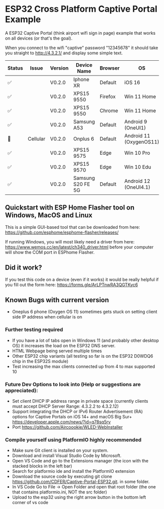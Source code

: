 # ESP32 Cross Platform Captive Portal Example

A ESP32 Captive Portal (think airport wifi sign in page) example that works on all devices (or that's the goal).

When you connect to the wifi "captive" password "12345678" it should take you straight to http://4.3.2.1/ and display some simple text.

| Status | Issue    | Version | Device Name             | Browser | OS                      |
|--------|----------|---------|-------------------------|---------|-------------------------|
| ✅      |          | V0.2.0  | Iphone XR               | Default | iOS 16                  |
| ✅      |          | V0.2.0  | XPS15 9550              | Firefox | Win 11 Home             |
| ✅      |          | V0.2.0  | XPS15 9550              | Chrome  | Win 11 Home             |
| ✅      |          | V0.2.0  | Samsung A53             | Default | Android 9 (OneUI1)      |
| 🤷      | Cellular | V0.2.0  | Onplus 6                | Default | Android 11 (OxygenOS11) |
| ✅      |          | V0.2.0  | XPS15 9575              | Edge    | Win 10 Pro              |
| ✅      |          | V0.2.0  | XPS15 9570              | Edge    | Win 10 Edu              |
| ✅      |          | V0.2.0  | Samsung S20 FE 5G       | Default | Android 12 (OneUI4.1)   |


## Quickstart with ESP Home Flasher tool on Windows, MacOS and Linux

This is a simple GUI-based tool that can be downloaded from here: https://github.com/esphome/esphome-flasher/releases/

If running Windows, you will most likely need a driver from here: https://www.wemos.cc/en/latest/ch340_driver.html before your computer will show the COM port in ESPhome Flasher.


## Did it work?
If you test this code on a device (even if it works) it would be really helpful if you fill out the form here: https://forms.gle/ArLPTnwRA3QGTKyc6



## Known Bugs with current version
- Oneplus 6 phone (Oxygen OS 11) sometimes gets stuck on setting client side IP address when cellular is on


### Further testing required
- If you have a lot of tabs open in Windows 11 (and probably other desktop OS) it increases the load on the ESP32 DNS server.
- HTML Webpage being served multiple times
- Other ESP32 chip variants (all testing so far is on the ESP32 D0WDQ6 chip in the ESP32S module)
- Test increasing the max clients connected up from 4 to max supported 10


### Future Dev Options to look into (Help or suggestions are appreciated):
- Set client DHCP IP address range in private space (currently clients must accept DHCP Server Range: 4.3.2.2 to 4.3.2.12)
- Support integrating the DHCP or IPv6 Router Advertisement (RA) options for Captive Portals on iOS 14+ and macOS Big Sur+ https://developer.apple.com/news/?id=q78sq5rv
- Port https://github.com/Aircoookie/WLED-WebInstaller


### Compile yourself using PlatformIO highly recommended
- Make sure Git client is installed on your system.
- Download and install Visual Studio Code by Microsoft.
- Open VS Code and go to the Extensions manager (the icon with the stacked blocks in the left bar)
- Search for platformio ide and install the PlatformIO extension
- Download the source code by executing git clone https://github.com/CDFER/Captive-Portal-ESP32.git. in some folder.
- In VS Code Go to File -> Open Folder and open that root folder (the one that contains platformio.ini, NOT the src folder)
- Upload to the esp32 using the right arrow button in the bottom left corner of vs code
